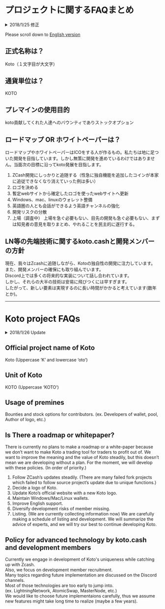 # プロジェクトに関するFAQまとめ
  
<details>
<summary>2018/1/25 修正</summary>
2018/1/24 更新<br>
2018/1/23 公開<br>
2018/1/20 作成
</details>  

Please scroll down to [English version](#english)  

## 正式名称は？
Koto（１文字目が大文字）

## 通貨単位は？
KOTO

## プレマインの使用目的
koto貢献してくれた人達へのバウンティでありストックオプション

## ロードマップ OR ホワイトペーパーは？
ロードマップやホワイトペーパーはICOをする人が作るもの。私たちは地に足ついた開発を目指しています。しかし無策に開発を進めているわけではありません。当面次の目標に沿ってkoto発展を目指します。

1. ZCash開発にしっかりと追随する（性急に独自機能を追加したコインが本家に追従できなくなり消えていった例は多い）
2. ロゴを決める
3. 暫定webサイトから確定したロゴを使ったwebサイトへ更新
4. Windows、mac、linuxのウォレット整備
5. 英語圏の人とも会話ができるよう英語チャンネルの強化
6. 開発リスクの分散
7. 上場（調査中）
上場を急ぐ必要もない、目先の開発も急ぐ必要もない、まずは知見者の意見を取りまとめ、やれることを民主的に遂行する。

## LN等の先端技術に関するkoto.cashと開発メンバーの方針
現在、我々はZcashに追随しながら、Kotoの独自性の開発に注力しています。  
また、開発メンバーの確保にも取り組んでいます。  
Discord上では多くの将来的な実装について話し合われています。  
しかし、それらの大半の技術は安易に飛びつくには早すぎます。  
したがって、新しい要素は実現するのに長い時間がかかると考えています(数年とか)。  

---

<a name="english"></a>
# Koto project FAQs

<details><summary>2018/1/26 Update</summary>
2018/1/24 Update<br>
2018/1/20 Created<br>
2018/1/23 Published<br>
2018/1/23 Revised mistranslation
</details>  

## Official project name of Koto
Koto (Uppercase ‘K’ and lowercase ‘oto’)

## Unit of Koto
KOTO (Uppercase ‘KOTO’)

## Usage of premines
Bounties and stock options for contributors. 
(ex. Developers of wallet, pool, Author of logo, etc.)

## Is There a roadmap or whitepaper?
There is currently no plans to make a roadmap or a white-paper because we don’t want to make Koto a trading tool for traders to profit out of. We want to improve the meaning and the value of Koto steadily, but this doesn’t mean we are developing without a plan. For the moment, we will develop with these policies. (In order of priority.)

1. Follow ZCash’s updates steadily. (There are many failed fork projects which failed to follow source project’s update due to unique functions.)
2. Decide a logo of Koto.
3. Update Koto’s official website with a new Koto logo.
4. Maintain Windows/Mac/Linux wallets.
5. Improve English support.
6. Diversify development risks of member missing.
7. Listing. (We are currently collecting information now)
We are carefully making a schedule of listing and development. We will summarize the advice of experts, and we will try our best to continue developing Koto.

## Policy for advanced technology by koto.cash and development members
Currently we engage in development of Koto's uniqueness while catching up with Zcash.  
Also, we focus on development member recruitment.  
Many topics regarding future implementation are discussed on the Discord channels.  
Most of those technologies are too early to jump into.  
(ex. LightningNetwork, AtomicSwap, MasterNode, etc.)  
We would like to choose future implementaions carefully, thus we assume new features might take long time to realize (maybe a few years).  
